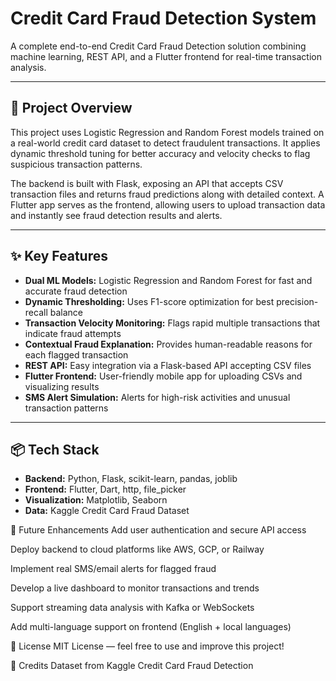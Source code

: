 # Credit Card Fraud Detection System

A complete end-to-end Credit Card Fraud Detection solution combining machine learning, REST API, and a Flutter frontend for real-time transaction analysis.

---

## 🚀 Project Overview

This project uses Logistic Regression and Random Forest models trained on a real-world credit card dataset to detect fraudulent transactions. It applies dynamic threshold tuning for better accuracy and velocity checks to flag suspicious transaction patterns.

The backend is built with Flask, exposing an API that accepts CSV transaction files and returns fraud predictions along with detailed context. A Flutter app serves as the frontend, allowing users to upload transaction data and instantly see fraud detection results and alerts.

---

## ✨ Key Features

- **Dual ML Models:** Logistic Regression and Random Forest for fast and accurate fraud detection  
- **Dynamic Thresholding:** Uses F1-score optimization for best precision-recall balance  
- **Transaction Velocity Monitoring:** Flags rapid multiple transactions that indicate fraud attempts  
- **Contextual Fraud Explanation:** Provides human-readable reasons for each flagged transaction  
- **REST API:** Easy integration via a Flask-based API accepting CSV files  
- **Flutter Frontend:** User-friendly mobile app for uploading CSVs and visualizing results  
- **SMS Alert Simulation:** Alerts for high-risk activities and unusual transaction patterns

---

## 📦 Tech Stack

- **Backend:** Python, Flask, scikit-learn, pandas, joblib  
- **Frontend:** Flutter, Dart, http, file_picker  
- **Visualization:** Matplotlib, Seaborn  
- **Data:** Kaggle Credit Card Fraud Dataset

🎯 Future Enhancements
Add user authentication and secure API access

Deploy backend to cloud platforms like AWS, GCP, or Railway

Implement real SMS/email alerts for flagged fraud

Develop a live dashboard to monitor transactions and trends

Support streaming data analysis with Kafka or WebSockets

Add multi-language support on frontend (English + local languages)

📜 License
MIT License — feel free to use and improve this project!

🙌 Credits
Dataset from Kaggle Credit Card Fraud Detection
